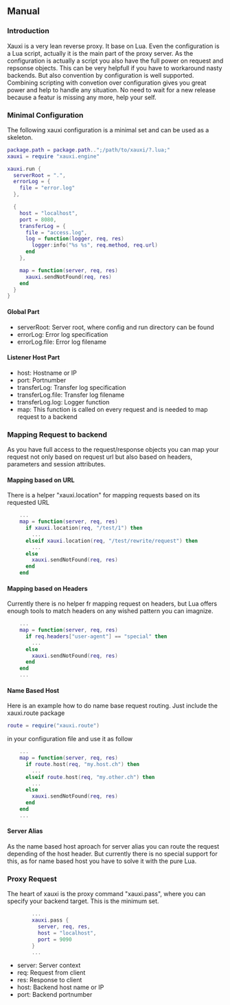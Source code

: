 ## Manual
### Introduction
Xauxi is a very lean reverse proxy. It base on Lua. Even the configuration is a Lua script, actually it is the main part of the proxy server. As the configuration is actually a script you also have the full power on request and repsonse objects. This can be very helpfull if you have to workaround nasty backends.
But also convention by configuration is well supported. Combining scripting with convetion over configuration gives you great power and help to handle any situation. No need to wait for a new release because a featur is missing any more, help your self.

### Minimal Configuration
The following xauxi configuration is a minimal set and can be used as a skeleton.

```lua
package.path = package.path..";/path/to/xauxi/?.lua;"
xauxi = require "xauxi.engine"

xauxi.run {
  serverRoot = ".",
  errorLog = {
    file = "error.log"
  },

  {
    host = "localhost",
    port = 8080,
    transferLog = { 
      file = "access.log", 
      log = function(logger, req, res)
        logger:info("%s %s", req.method, req.url)
      end 
    },

    map = function(server, req, res)
      xauxi.sendNotFound(req, res)
    end
  }
}
```
#### Global Part
* serverRoot: Server root, where config and run directory can be found
* errorLog: Error log specification
* errorLog.file: Error log filename

#### Listener Host Part
* host: Hostname or IP
* port: Portnumber
* transferLog: Transfer log specification
* transferLog.file: Transfer log filename
* transferLog.log: Logger function
* map: This function is called on every request and is needed to map request to a backend

### Mapping Request to backend
As you have full access to the request/response objects you can map your request not only based on request url but also based on headers, parameters and session attributes.

#### Mapping based on URL
There is a helper "xauxi.location" for mapping requests based on its requested URL 
```lua
    ...
    map = function(server, req, res)
      if xauxi.location(req, "/test/1") then
        ...
      elseif xauxi.location(req, "/test/rewrite/request") then
        ...
      else
        xauxi.sendNotFound(req, res)
      end
    end
```

#### Mapping based on Headers
Currently there is no helper fr mapping request on headers, but Lua offers enough tools to match headers on any wished pattern you can imagnize.
```lua
    ...
    map = function(server, req, res)
      if req.headers["user-agent"] == "special" then
        ...
      else
        xauxi.sendNotFound(req, res)
      end
    end
    ...
```
#### Name Based Host 
Here is an example how to do name base request routing. Just include the xauxi.route package

```lua
route = require("xauxi.route")
```

in your configuration file and use it as follow
```lua
    ...
    map = function(server, req, res)
      if route.host(req, "my.host.ch") then
        ...
      elseif route.host(req, "my.other.ch") then
        ...
      else
        xauxi.sendNotFound(req, res)
      end
    end
    ...
```

#### Server Alias
As the name based host aproach for server alias you can route the request depending of the host header. But currently there is no special support for this, as for name based host you have to solve it with the pure Lua.

### Proxy Request
The heart of xauxi is the proxy command "xauxi.pass", where you can specify your backend target. This is the minimum set.
```lua
        ...
        xauxi.pass {
          server, req, res, 
          host = "localhost", 
          port = 9090 
        }
        ...
```
* server: Server context
* req: Request from client
* res: Response to client
* host: Backend host name or IP
* port: Backend portnumber


